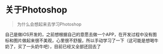 # 关于Photoshop
>为什么会想起来去学习Photoshop

自己是做iOS开发的，之前想根据自己的意愿去做一个APP，在开发过程中没有图标和图片做起来很不美观，心里很不舒服，所以手动学习了一下（这可能是想喝牛奶了，买了一头奶牛吧），目前已经又全部还回去了

